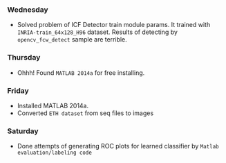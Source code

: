 ### Wednesday
 - Solved problem of ICF Detector train module params. It trained with `INRIA-train_64x128_H96` dataset. Results of detecting by `opencv_fcw_detect` sample are terrible.

### Thursday
 - Ohhh! Found `MATLAB 2014a` for free installing.

### Friday
 - Installed MATLAB 2014a.
 - Converted `ETH dataset` from seq files to images

### Saturday
 - Done attempts of generating ROC plots for learned classifier by `Matlab evaluation/labeling code`
